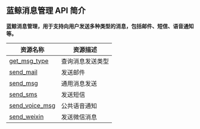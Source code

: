 ## 蓝鲸消息管理 API 简介

**蓝鲸消息管理，用于支持向用户发送多种类型的消息，包括邮件、短信、语音通知等。**

| 资源名称 | 资源描述 |
|---|---|
| [get_msg_type](5.1/API文档/CMSI/get_msg_type.md) | 查询消息发送类型
| [send_mail](5.1/API文档/CMSI/send_mail.md) | 发送邮件
| [send_msg](5.1/API文档/CMSI/send_msg.md) | 通用消息发送
| [send_sms](5.1/API文档/CMSI/send_sms.md) | 发送短信
| [send_voice_msg](5.1/API文档/CMSI/send_voice_msg.md) | 公共语音通知
| [send_weixin](5.1/API文档/CMSI/send_weixin.md) | 发送微信消息
